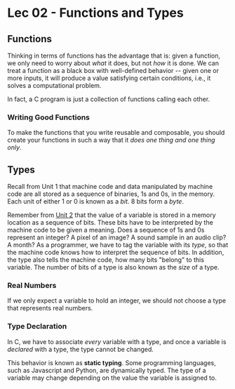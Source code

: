 # Lec 02 - Functions and Types

## Functions

Thinking in terms of functions has the advantage that is: given a function, we only need to worry about _what_ it does, but not _how_ it is done. We can treat a function as a black box with well-defined behavior -- given one or more inputs, it will produce a value satisfying certain conditions, i.e., it solves a computational problem.

In fact, a C program is just a collection of functions calling each other.

### Writing Good Functions

To make the functions that you write reusable and composable, you should create your functions in such a way that it _does one thing and one thing only_.

## Types

Recall from Unit 1 that machine code and data manipulated by machine code are all stored as a sequence of binaries, 1s and 0s, in the memory. Each unit of either 1 or 0 is known as a _bit_. 8 bits form a _byte_.

Remember from [Unit 2](https://nus-cs1010.github.io/2425-s1/notes/02-algo.html) that the value of a variable is stored in a memory location as a sequence of bits. These bits have to be interpreted by the machine code to be given a meaning. Does a sequence of 1s and 0s represent an integer? A pixel of an image? A sound sample in an audio clip? A month? As a programmer, we have to tag the variable with its _type_, so that the machine code knows how to interpret the sequence of bits. In addition, the type also tells the machine code, how many bits "belong" to this variable. The number of bits of a type is also known as the _size_ of a type.

### Real Numbers

If we only expect a variable to hold an integer, we should not choose a type that represents real numbers.

### Type Declaration

In C, we have to associate _every_ variable with a type, and once a variable is _declared_ with a type, the type cannot be changed.

This behavior is known as **static typing**. Some programming languages, such as Javascript and Python, are dynamically typed. The type of a variable may change depending on the value the variable is assigned to.
